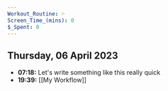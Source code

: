 ```yaml
---
Workout_Routine: 💦
Screen_Time_(mins): 0
$_Spent: 0
---
```

## Thursday, 06 April 2023
- **07:18:** Let's write something like this really quick
- **19:39:** [[My Workflow]]